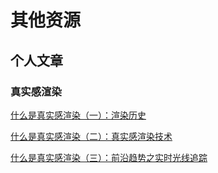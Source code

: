 # 其他资源

## 个人文章

### 真实感渲染
[什么是真实感渲染（一）：渲染历史](https://mp.weixin.qq.com/s/NoCySC4-09ZZiZfmEltTAg)

[什么是真实感渲染（二）：真实感渲染技术](https://mp.weixin.qq.com/s/GpYrjzR3FoTSuGTDCjwlyw)

[什么是真实感渲染（三）：前沿趋势之实时光线追踪](https://mp.weixin.qq.com/s/mLryesw0czbR2WCiDm6c9g)
